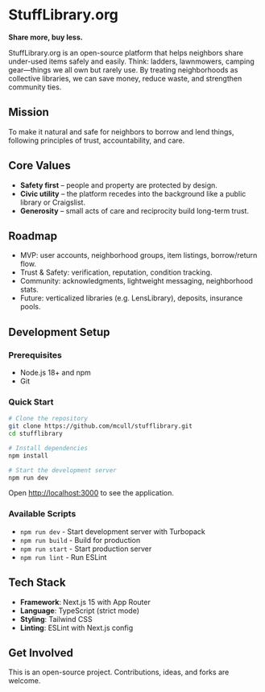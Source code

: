 # StuffLibrary.org

**Share more, buy less.**

StuffLibrary.org is an open-source platform that helps neighbors share under-used items safely and easily. Think: ladders, lawnmowers, camping gear—things we all own but rarely use. By treating neighborhoods as collective libraries, we can save money, reduce waste, and strengthen community ties.

## Mission

To make it natural and safe for neighbors to borrow and lend things, following principles of trust, accountability, and care.

## Core Values

- **Safety first** – people and property are protected by design.
- **Civic utility** – the platform recedes into the background like a public library or Craigslist.
- **Generosity** – small acts of care and reciprocity build long-term trust.

## Roadmap

- MVP: user accounts, neighborhood groups, item listings, borrow/return flow.
- Trust & Safety: verification, reputation, condition tracking.
- Community: acknowledgments, lightweight messaging, neighborhood stats.
- Future: verticalized libraries (e.g. LensLibrary), deposits, insurance pools.

## Development Setup

### Prerequisites

- Node.js 18+ and npm
- Git

### Quick Start

```bash
# Clone the repository
git clone https://github.com/mcull/stufflibrary.git
cd stufflibrary

# Install dependencies
npm install

# Start the development server
npm run dev
```

Open [http://localhost:3000](http://localhost:3000) to see the application.

### Available Scripts

- `npm run dev` - Start development server with Turbopack
- `npm run build` - Build for production
- `npm run start` - Start production server
- `npm run lint` - Run ESLint

## Tech Stack

- **Framework**: Next.js 15 with App Router
- **Language**: TypeScript (strict mode)
- **Styling**: Tailwind CSS
- **Linting**: ESLint with Next.js config

## Get Involved

This is an open-source project. Contributions, ideas, and forks are welcome.
